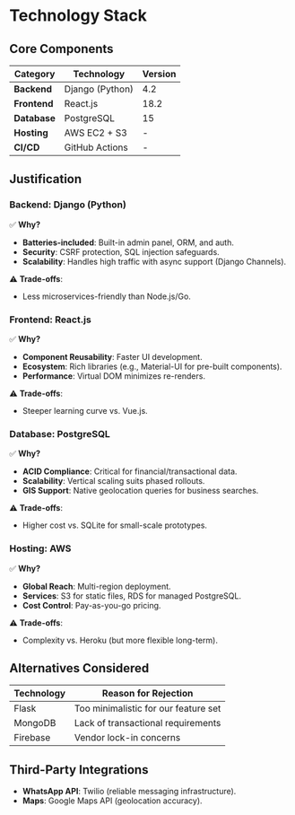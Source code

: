# Technology Stack  

## Core Components  
| Category       | Technology       | Version |  
|----------------|------------------|---------|  
| **Backend**    | Django (Python)  | 4.2     |  
| **Frontend**   | React.js         | 18.2    |  
| **Database**   | PostgreSQL       | 15      |  
| **Hosting**    | AWS EC2 + S3     | -       |  
| **CI/CD**      | GitHub Actions   | -       |  

## Justification  

### Backend: Django (Python)  
✅ **Why?**  
- **Batteries-included**: Built-in admin panel, ORM, and auth.  
- **Security**: CSRF protection, SQL injection safeguards.  
- **Scalability**: Handles high traffic with async support (Django Channels).  

⚠️ **Trade-offs**:  
- Less microservices-friendly than Node.js/Go.  

### Frontend: React.js  
✅ **Why?**  
- **Component Reusability**: Faster UI development.  
- **Ecosystem**: Rich libraries (e.g., Material-UI for pre-built components).  
- **Performance**: Virtual DOM minimizes re-renders.  

⚠️ **Trade-offs**:  
- Steeper learning curve vs. Vue.js.  

### Database: PostgreSQL  
✅ **Why?**  
- **ACID Compliance**: Critical for financial/transactional data.  
- **Scalability**: Vertical scaling suits phased rollouts.  
- **GIS Support**: Native geolocation queries for business searches.  

⚠️ **Trade-offs**:  
- Higher cost vs. SQLite for small-scale prototypes.  

### Hosting: AWS  
✅ **Why?**  
- **Global Reach**: Multi-region deployment.  
- **Services**: S3 for static files, RDS for managed PostgreSQL.  
- **Cost Control**: Pay-as-you-go pricing.  

⚠️ **Trade-offs**:  
- Complexity vs. Heroku (but more flexible long-term).  

## Alternatives Considered  
| Technology   | Reason for Rejection                |  
|-------------|-------------------------------------|  
| Flask       | Too minimalistic for our feature set|  
| MongoDB     | Lack of transactional requirements  |  
| Firebase    | Vendor lock-in concerns             |  

## Third-Party Integrations  
- **WhatsApp API**: Twilio (reliable messaging infrastructure).  
- **Maps**: Google Maps API (geolocation accuracy).  

